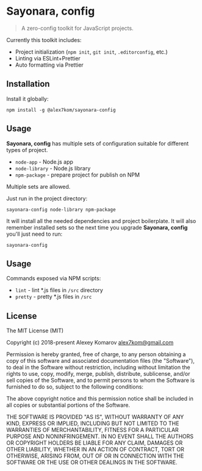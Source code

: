 # Sayonara, config

> A zero-config toolkit for JavaScript projects.

Currently this toolkit includes:

* Project initialization (`npm init`, `git init`, `.editorconfig`, etc.)
* Linting via ESLint+Prettier
* Auto formatting via Prettier

## Installation

Install it globally:

```
npm install -g @alex7kom/sayonara-config
```

## Usage

**Sayonara, config** has multiple sets of configuration suitable for different types of project.

* `node-app` - Node.js app
* `node-library` - Node.js library
* `npm-package` - prepare project for publish on NPM

Multiple sets are allowed.

Just run in the project directory:

```
sayonara-config node-library npm-package
```

It will install all the needed dependencies and project boilerplate.
It will also remember installed sets so the next time you upgrade **Sayonara, config** you'll just need to run:

```
sayonara-config
```

## Usage

Commands exposed via NPM scripts:

* `lint` - lint *.js files in `/src` directory
* `pretty` - pretty *.js files in `/src`

## License

The MIT License (MIT)

Copyright (c) 2018-present Alexey Komarov <alex7kom@gmail.com>

Permission is hereby granted, free of charge, to any person obtaining a copy of
this software and associated documentation files (the "Software"), to deal in
the Software without restriction, including without limitation the rights to
use, copy, modify, merge, publish, distribute, sublicense, and/or sell copies of
the Software, and to permit persons to whom the Software is furnished to do so,
subject to the following conditions:

The above copyright notice and this permission notice shall be included in all
copies or substantial portions of the Software.

THE SOFTWARE IS PROVIDED "AS IS", WITHOUT WARRANTY OF ANY KIND, EXPRESS OR
IMPLIED, INCLUDING BUT NOT LIMITED TO THE WARRANTIES OF MERCHANTABILITY, FITNESS
FOR A PARTICULAR PURPOSE AND NONINFRINGEMENT. IN NO EVENT SHALL THE AUTHORS OR
COPYRIGHT HOLDERS BE LIABLE FOR ANY CLAIM, DAMAGES OR OTHER LIABILITY, WHETHER
IN AN ACTION OF CONTRACT, TORT OR OTHERWISE, ARISING FROM, OUT OF OR IN
CONNECTION WITH THE SOFTWARE OR THE USE OR OTHER DEALINGS IN THE SOFTWARE.
